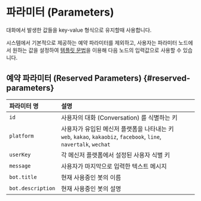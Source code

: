 # 파라미터 (Parameters)

대화에서 발생한 값들을 key-value 형식으로 유지할때 사용합니다.

시스템에서 기본적으로 제공하는 예약 파라미터를 제외하고, 사용자는 파라미터 노드에서 원하는 값을 설정하여 [템플릿 문법](/chapter1/c790-c720-b86d-ac8c-bd07-c124-acc4-d558-ae3028-flow-editor/b178-b4dc/d15c-d50c-b9bf-bb38-bc95-template-syntax.md)을 이용해 다음 노드의 입력값으로 사용할 수 있습니다.

## 예약 파라미터 (Reserved Parameters) {#reserved-parameters}

| 파라미터 명 | 설명 |
| :--- | :--- |
| `id` | 사용자의 대화 (Conversation) 를 식별하는 키 |
| `platform` | 사용자가 유입된 메신저 플랫폼을 나타내는 키<br>`web`, `kakao`, `kakaobiz`, `facebook`, `line`, `navertalk`, `wechat` |
| `userKey` | 각 메신저 플랫폼에서 설정된 사용자 식별 키 |
| `message` | 사용자가 마지막으로 입력한 텍스트 메시지 |
| `bot.title` | 현재 사용중인 봇의 이름 |
| `bot.description` | 현재 사용중인 봇의 설명 |
